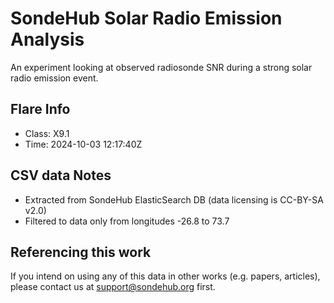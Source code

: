 # SondeHub Solar Radio Emission Analysis
An experiment looking at observed radiosonde SNR during a strong solar radio emission event.


## Flare Info
* Class: X9.1
* Time: 2024-10-03 12:17:40Z

## CSV data Notes
* Extracted from SondeHub ElasticSearch DB (data licensing is CC-BY-SA v2.0)
* Filtered to data only from longitudes -26.8 to 73.7

## Referencing this work
If you intend on using any of this data in other works (e.g. papers, articles), please contact us at support@sondehub.org first.